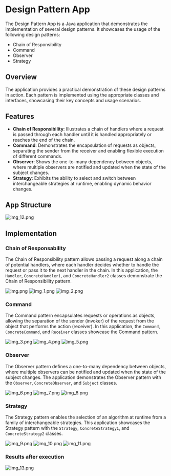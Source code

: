 # Design Pattern App

The Design Pattern App is a Java application that demonstrates the implementation of several design patterns. It showcases the usage of the following design patterns:

- Chain of Responsibility
- Command
- Observer
- Strategy

## Overview

The application provides a practical demonstration of these design patterns in action. Each pattern is implemented using the appropriate classes and interfaces, showcasing their key concepts and usage scenarios.

## Features

- **Chain of Responsibility**: Illustrates a chain of handlers where a request is passed through each handler until it is handled appropriately or reaches the end of the chain.
- **Command**: Demonstrates the encapsulation of requests as objects, separating the sender from the receiver and enabling flexible execution of different commands.
- **Observer**: Shows the one-to-many dependency between objects, where multiple observers are notified and updated when the state of the subject changes.
- **Strategy**: Exhibits the ability to select and switch between interchangeable strategies at runtime, enabling dynamic behavior changes.

## App Structure

![img_12.png](img_12.png)

## Implementation

### Chain of Responsability

The Chain of Responsibility pattern allows passing a request along a chain of potential handlers, where each handler decides whether to handle the request or pass it to the next handler in the chain. In this application, the `Handler`, `ConcreteHandler1`, and `ConcreteHandler2` classes demonstrate the Chain of Responsibility pattern.

![img.png](img.png)
![img_1.png](img_1.png)
![img_2.png](img_2.png)

### Command

The Command pattern encapsulates requests or operations as objects, allowing the separation of the sender (invoker) of the request from the object that performs the action (receiver). In this application, the `Command`, `ConcreteCommand`, and `Receiver` classes showcase the Command pattern.

![img_3.png](img_3.png)
![img_4.png](img_4.png)
![img_5.png](img_5.png)

### Observer

The Observer pattern defines a one-to-many dependency between objects, where multiple observers can be notified and updated when the state of the subject changes. The application demonstrates the Observer pattern with the `Observer`, `ConcreteObserver`, and `Subject` classes.

![img_6.png](img_6.png)
![img_7.png](img_7.png)
![img_8.png](img_8.png)


### Strategy 

The Strategy pattern enables the selection of an algorithm at runtime from a family of interchangeable strategies. This application showcases the Strategy pattern with the `Strategy`, `ConcreteStrategy1`, and `ConcreteStrategy2` classes.

![img_9.png](img_9.png)
![img_10.png](img_10.png)
![img_11.png](img_11.png)

### Results after execution 

![img_13.png](img_13.png)